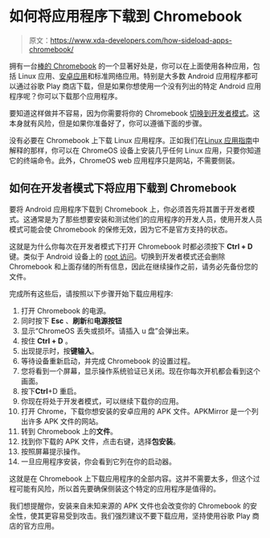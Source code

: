 # 如何将应用程序下载到 Chromebook

> 原文：<https://www.xda-developers.com/how-sideload-apps-chromebook/>

拥有一台[棒的 Chromebook](https://www.xda-developers.com/best-chromebooks/) 的一个显著好处是，你可以在上面使用各种应用，包括 Linux 应用、[安卓应用](https://www.xda-developers.com/android-apps-chrome-os/)和标准网络应用。特别是大多数 Android 应用程序都可以通过谷歌 Play 商店下载，但是如果你想使用一个没有列出的特定 Android 应用程序呢？你可以下载那个应用程序。

要知道这样做并不容易，因为你需要将你的 Chromebook [切换到开发者模式](https://www.xda-developers.com/how-to-turn-on-chrome-os-developer-mode/)。这本身就有风险，但是如果你准备好了，你可以遵循下面的步骤。

没有必要在 Chromebook 上下载 Linux 应用程序。正如我们在[Linux 应用指南](https://www.xda-developers.com/linux-apps-chrome-os/)中解释的那样，你可以在 ChromeOS 设备上安装几乎任何 Linux 应用，只要你知道它的终端命令。此外，ChromeOS web 应用程序只是网站，不需要侧装。

## 如何在开发者模式下将应用下载到 Chromebook

要将 Android 应用程序下载到 Chromebook 上，你必须首先将其置于开发者模式。这通常是为了那些想要安装和测试他们的应用程序的开发人员，使用开发人员模式可能会使 Chromebook 的保修无效，因为它不是官方支持的状态。

这就是为什么你每次在开发者模式下打开 Chromebook 时都必须按下 **Ctrl + D** 键。类似于 Android 设备上的 [root 访问](https://www.xda-developers.com/root/)。切换到开发者模式还会删除 Chromebook 和上面存储的所有信息，因此在继续操作之前，请务必先备份您的文件。

完成所有这些后，请按照以下步骤开始下载应用程序:

1.  打开 Chromebook 的电源。
2.  同时按下 **Esc** 、**刷新**和**电源按钮**
3.  显示“ChromeOS 丢失或损坏。请插入 u 盘”会弹出来。
4.  按住 **Ctrl + D** 。
5.  出现提示时，按**键输入**。
6.  等待设备重新启动，并完成 Chromebook 的设置过程。
7.  您将看到一个屏幕，显示操作系统验证已关闭。现在你每次开机都会看到这个画面。
8.  按下**Ctrl**+D 重启。
9.  你现在将处于开发者模式，可以继续下载你的应用。
10.  打开 Chrome，下载你想安装的安卓应用的 APK 文件。APKMirror 是一个列出许多 APK 文件的网站。
11.  转到 Chromebook 上的**文件**。
12.  找到你下载的 APK 文件，点击右键，选择**包安装**。
13.  按照屏幕提示操作。
14.  一旦应用程序安装，你会看到它列在你的启动器。

这就是在 Chromebook 上下载应用程序的全部内容。这并不需要太多，但这个过程可能有风险，所以首先要确保侧装这个特定的应用程序是值得的。

我们想提醒你，安装来自未知来源的 APK 文件也会改变你的 Chromebook 的安全性，使其更容易受到攻击。我们强烈建议不要下载应用，坚持使用谷歌 Play 商店的官方应用。